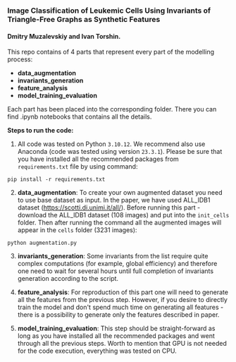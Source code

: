 ### Image Classification of Leukemic Cells Using Invariants of Triangle-Free Graphs as Synthetic Features
#### Dmitry Muzalevskiy and Ivan Torshin.

This repo contains of 4 parts that represent every part of the modelling process:

* **data_augmentation**
* **invariants_generation**
* **feature_analysis**
* **model_training_evaluation**

Each part has been placed into the corresponding folder. There you can find .ipynb notebooks that contains all the details. 

**Steps to run the code:**

1. All code was tested on Python ```3.10.12```. We recommend also use Anaconda (code was tested using version ```23.3.1```). Please be sure that you have installed all the recommended packages from ```requirements.txt``` file by using command:

```
pip install -r requirements.txt
```

2. **data_augmentation**: To create your own augmented dataset you need to use base dataset as input. In the paper, we have used ALL_IDB1 dataset (https://scotti.di.unimi.it/all/). Before running this part - download the ALL_IDB1 dataset (108 images) and put into the ```init_cells``` folder. Then after running the command all the augmented images will appear in the ```cells``` folder (3231 images):
```
python augmentation.py
```

3. **invariants_generation**: Some invariants from the list require quite complex computations (for example, global efficiency) and therefore one need to wait for several hours until full completion of invariants generation according to the script. 

4. **feature_analysis**: For reproduction of this part one will need to generate all the features from the previous step. However, if you desire to directly train the model and don't spend much time on generating all features - there is a possibility to generate only the features described in paper.

5. **model_training_evaluation**: This step should be straight-forward as long as you have installed all the recommended packages and went through all the previous steps. Worth to mention that GPU is not needed for the code execution, everything was tested on CPU. 
